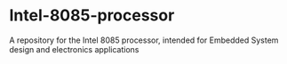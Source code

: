 # Intel-8085-processor
A repository for the Intel 8085 processor, intended for Embedded System design and electronics applications
